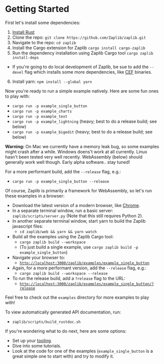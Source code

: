 # Getting Started

First let's install some dependencies:
1. [Install Rust](https://www.rust-lang.org/tools/install)
2. Clone the repo: `git clone https://github.com/Zaplib/zaplib.git`
3. Navigate to the repo: `cd zaplib`
4. Install the Cargo extension for Zaplib `cargo install cargo-zaplib`
5. Run the dependency installation using Zaplib Cargo tool `cargo zaplib install-deps`
  * If you're going to do local development of Zaplib, be sue to add the `--devel` flag which installs some more dependencies, like [CEF](https://github.com/chromiumembedded) binaries.
6. Install yarn: `npm install --global yarn`

Now you're ready to run a simple example natively. Here are some fun ones to play with:
* `cargo run -p example_single_button`
* `cargo run -p example_charts`
* `cargo run -p example_text`
* `cargo run -p example_lightning` (heavy; best to do a release build; see below)
* `cargo run -p example_bigedit` (heavy; best to do a release build; see below)

**Warning:** On Mac we currently have a memory leak bug, so some examples might crash after a while. Windows doens't work at all currently. Linux hasn't been tested very well recently. WebAssembly (below) should generally work well though. Early alpha software.. stay tuned!

For a more performant build, add the `--release` flag, e.g.:
* `cargo run -p example_single_button --release`

Of course, Zaplib is primarily a framework for WebAssembly, so let's run these examples in a browser:
* Download the latest version of a modern browser, like [Chrome](https://www.google.com/chrome/).
* In a separate terminal window, run a basic server: `zaplib/scripts/server.py` (Note that this still requires Python 2).
* In another separate terminal window, start yarn to build the Zaplib javascript files:
  * `cd zaplib/web && yarn && yarn watch`
* Build all the examples using the Zaplib Cargo tool:
  * `cargo zaplib build --workspace`
  * (To just build a single example, use `cargo zaplib build -p example_single_button`)
* Navigate your browser to:
  * [`http://localhost:3000/zaplib/examples/example_single_button`](http://localhost:3000/zaplib/examples/example_single_button)
* Again, for a more performant version, add the `--release` flag, e.g.:
  * `cargo zaplib build --workspace --release`
* To run the release build, add a `?release` flag to the URL:
  * [`http://localhost:3000/zaplib/examples/example_single_button/?release`](http://localhost:3000/zaplib/examples/example_single_button/?release)

Feel free to check out the `examples` directory for more examples to play with!

To view automatically generated API documentation, run:
* `zaplib/scripts/build_rustdoc.sh`

If you're wondering what to do next, here are some options:
* Set up your [tooling](./basic_tooling.md).
* Dive into some tutorials.
* Look at the code for one of the examples (`example_single_button` is a great simple one to start with) and try to modify it.

